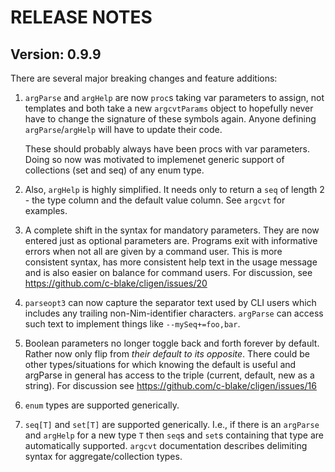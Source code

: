 RELEASE NOTES
=============

Version: 0.9.9
--------------

There are several major breaking changes and feature additions:

 1. ``argParse`` and ``argHelp`` are now `proc`s taking var parameters to
    assign, not templates and both take a new ``argcvtParams`` object to
    hopefully never have to change the signature of these symbols again.
    Anyone defining ``argParse``/``argHelp`` will have to update their code.

    These should probably always have been procs with var parameters.
    Doing so now was motivated to implemenet generic support of collections
    (set and seq) of any enum type.

 2.  Also, ``argHelp`` is highly simplified.  It needs only to return a `seq`
     of length 2 - the type column and the default value column.  See `argcvt`
     for examples.

 3. A complete shift in the syntax for mandatory parameters.  They are now
    entered just as optional parameters are.  Programs exit with informative
    errors when not all are given by a command user.  This is more consistent
    syntax, has more consistent help text in the usage message and is also
    easier on balance for command users.  For discussion, see
    https://github.com/c-blake/cligen/issues/20

 4. ``parseopt3`` can now capture the separator text used by CLI users which
    includes any trailing non-Nim-identifier characters.  ``argParse`` can
    access such text to implement things like ``--mySeq+=foo,bar``.

 5. Boolean parameters no longer toggle back and forth forever by default.
    Rather now only flip from *their default to its opposite*.  There could be
    other types/situations for which knowing the default is useful and argParse
    in general has access to the triple (current, default, new as a string).
    For discussion see https://github.com/c-blake/cligen/issues/16 

 6. ``enum`` types are supported generically.

 7. ``seq[T]`` and ``set[T]`` are supported generically.  I.e., if there is an
    ``argParse`` and ``argHelp`` for a new type ``T`` then `seq`s and `set`s
    containing that type are automatically supported.  `argcvt` documentation
    describes delimiting syntax for aggregate/collection types.
